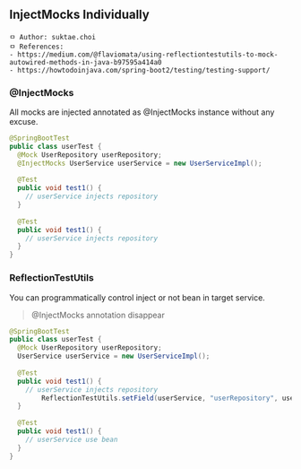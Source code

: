 ## InjectMocks Individually

```
ㅁ Author: suktae.choi
ㅁ References:
- https://medium.com/@flaviomata/using-reflectiontestutils-to-mock-autowired-methods-in-java-b97595a414a0
- https://howtodoinjava.com/spring-boot2/testing/testing-support/
```

### @InjectMocks

All mocks are injected annotated as @InjectMocks instance without any excuse.

```java
@SpringBootTest
public class userTest {
  @Mock UserRepository userRepository;
  @InjectMocks UserService userService = new UserServiceImpl();
  
  @Test
  public void test1() {
  	// userService injects repository  
  }
  
  @Test
  public void test1() {
    // userService injects repository
  }
}
```

### ReflectionTestUtils

You can programmatically control inject or not bean in target service.

> @InjectMocks annotation disappear

```java
@SpringBootTest
public class userTest {
  @Mock UserRepository userRepository;
  UserService userService = new UserServiceImpl();
  
  @Test
  public void test1() {
  	// userService injects repository
		ReflectionTestUtils.setField(userService, "userRepository", userRepository);
  }
  
  @Test
  public void test1() {
    // userService use bean
  }
}
```


